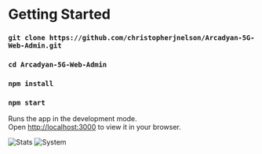 # Getting Started

### `git clone https://github.com/christopherjnelson/Arcadyan-5G-Web-Admin.git`

### `cd Arcadyan-5G-Web-Admin`

### `npm install`

### `npm start`

Runs the app in the development mode.\
Open [http://localhost:3000](http://localhost:3000) to view it in your browser.

![Stats](https://i.imgur.com/GG1LWTs.png)
![System](https://i.imgur.com/J4tAZqv.png)
